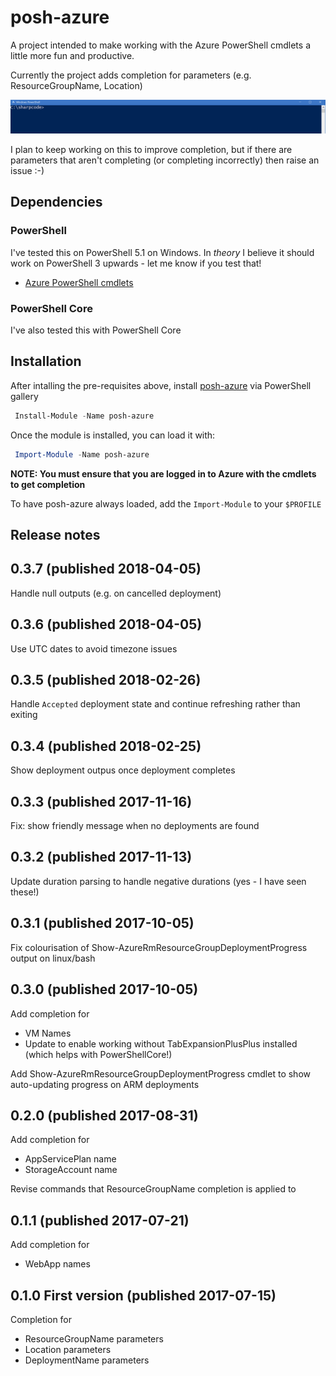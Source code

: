 # posh-azure

A project intended to make working with the Azure PowerShell cmdlets a little more fun and productive.

Currently the project adds completion for parameters (e.g. ResourceGroupName, Location)

![resource group and deployment name completion](media/group-and-deployment.gif)

I plan to keep working on this to improve completion, but if there are parameters that aren't completing (or completing incorrectly) then raise an issue :-)

## Dependencies

### PowerShell

I've tested this on PowerShell 5.1 on Windows. In _theory_ I believe it should work on PowerShell 3 upwards - let me know if you test that!

* [Azure PowerShell cmdlets](https://docs.microsoft.com/en-us/powershell/azure/install-azurerm-ps?view=azurermps-4.2.0)

### PowerShell Core

I've also tested this with PowerShell Core

## Installation

After intalling the pre-requisites above, install [posh-azure](https://www.powershellgallery.com/packages/posh-azure) via PowerShell gallery

```powershell
 Install-Module -Name posh-azure
```

Once the module is installed, you can load it with:

```powershell
 Import-Module -Name posh-azure
```

**NOTE: You must ensure that you are logged in to Azure with the cmdlets to get completion**

To have posh-azure always loaded, add the `Import-Module` to your `$PROFILE`

## Release notes

## 0.3.7 (published 2018-04-05)

Handle null outputs (e.g. on cancelled deployment)

## 0.3.6 (published 2018-04-05)

Use UTC dates to avoid timezone issues

## 0.3.5 (published 2018-02-26)

Handle `Accepted` deployment state and continue refreshing rather than exiting

## 0.3.4 (published 2018-02-25)

Show deployment outpus once deployment completes

## 0.3.3 (published 2017-11-16)

Fix: show friendly message when no deployments are found

## 0.3.2 (published 2017-11-13)

Update duration parsing to handle negative durations (yes - I have seen these!)

## 0.3.1 (published 2017-10-05)

Fix colourisation of Show-AzureRmResourceGroupDeploymentProgress output on linux/bash

## 0.3.0 (published 2017-10-05)

Add completion for

* VM Names
* Update to enable working without TabExpansionPlusPlus installed (which helps with PowerShellCore!)

Add Show-AzureRmResourceGroupDeploymentProgress cmdlet to show auto-updating progress on ARM deployments

## 0.2.0 (published 2017-08-31)

Add completion for 

* AppServicePlan name
* StorageAccount name

Revise commands that ResourceGroupName completion is applied to

## 0.1.1 (published 2017-07-21)

Add completion for

* WebApp names

## 0.1.0 First version (published 2017-07-15)

Completion for 

* ResourceGroupName parameters
* Location parameters
* DeploymentName parameters
